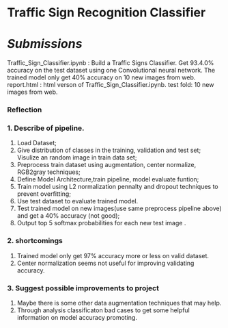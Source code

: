 # **Traffic Sign Recognition Classifier** 

# *Submissions*
Traffic_Sign_Classifier.ipynb : Build a Traffic Signs Classifier. Get 93.4.0% accuracy on the test dataset using one Convolutional neural network. The trained model only get 40% accuracy on 10 new images from web.
report.html :  html verson of Traffic_Sign_Classifier.ipynb.
test fold: 10 new images from web.


### Reflection

### 1. Describe of pipeline.
1. Load Dataset;
2. Give distribution of classes in the training, validation and test set; Visulize an random image in train data set;
3. Preprocess train dataset using augmentation, center normalize, RGB2gray techniques;
4. Define Model Architecture,train pipeline, model evaluate funtion;
5. Train model using L2 normalization pennalty and dropout techniques to prevent overfitting;
6. Use test dataset to evaluate trained model.
7. Test trained model on new images(use same preprocess pipeline above) and get a 40% accuracy (not good);
8. Output top 5 softmax probabilities for each new test image .

### 2. shortcomings
1. Trained model only get 97% accuracy more or less on valid dataset.
2. Center normalization seems not useful for improving validating accuracy.

### 3. Suggest possible improvements to project
1. Maybe there is some other data augmentation techniques that may help.
2. Through analysis classificaton bad cases to get some helpful information on model accuracy promoting.


